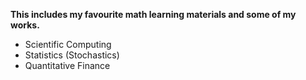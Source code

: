 **This includes my favourite math learning materials and some of my works.**

+ Scientific Computing
+ Statistics (Stochastics)
+ Quantitative Finance
